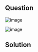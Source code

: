 ## Question

![image](https://github.com/user-attachments/assets/f7d04aa7-228d-4f63-88e1-610316fd3536)

![image](https://github.com/user-attachments/assets/56f360cc-e557-4d2b-ace2-f40d253ede26)

## Solution

